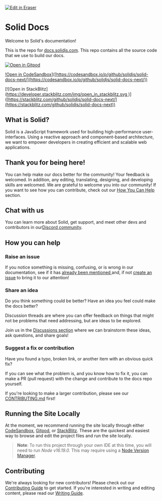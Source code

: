 <a target="_blank" href="https://app.eraser.io/workspace/TI993IjPMNE1EnZlpKh5" id="edit-in-eraser-github-link"><img alt="Edit in Eraser" src="https://firebasestorage.googleapis.com/v0/b/second-petal-295822.appspot.com/o/images%2Fgithub%2FOpen%20in%20Eraser.svg?alt=media&amp;token=968381c8-a7e7-472a-8ed6-4a6626da5501"></a>
# Solid Docs
Welcome to Solid's documentation!

This is the repo for [﻿docs.solidjs.com](https://docs.solidjs.com/). This repo contains all the source code that we use to build our docs.

[![Open in Gitpod]([﻿https://gitpod.io/button/open-in-gitpod.svg](https://gitpod.io/button/open-in-gitpod.svg) )]([﻿https://gitpod.io/#https://github.com/solidjs/solid-docs-next](https://gitpod.io/#https://github.com/solidjs/solid-docs-next))

[!Open in CodeSandbox](https://assets.codesandbox.io/github/button-edit-lime.svg)]([﻿https://codesandbox.io/p/github/solidjs/solid-docs-next/](https://codesandbox.io/p/github/solidjs/solid-docs-next/))

[![Open in StackBlitz]([﻿https://developer.stackblitz.com/img/open_in_stackblitz.svg ](https://developer.stackblitz.com/img/open_in_stackblitz.svg))]([﻿https://stackblitz.com/github/solidjs/solid-docs-next/](https://stackblitz.com/github/solidjs/solid-docs-next))

## What is Solid?
Solid is a JavaScript framework used for building high-performance user-interfaces. Using a reactive approach and component-based architecture, we want to empower developers in creating efficient and scalable web applications.

## Thank you for being here!
You can help make our docs better for the community! Your feedback is welcomed. In addition, any editing, translating, designing, and developing skills are welcomed. We are grateful to welcome you into our community! If you want to see how you can contribute, check out our [﻿How You Can Help](https://#how-you-can-help) section.

## Chat with us
You can learn more about Solid, get support, and meet other devs and contributors in our[﻿Discord community](https://discord.com/invite/solidjs).

## How you can help
### Raise an issue
If you notice something is missing, confusing, or is wrong in our documentation, see if it has [﻿already been mentioned ](https://github.com/solidjs/solid-docs-next/issues)and, if not [﻿create an issue](https://github.com/solidjs/solid-docs-next/issues/new/choose) to bring it to our attention! 

### Share an idea
Do you think something could be better? Have an idea you feel could make the docs better?

Discussion threads are where you can offer feedback on things that might not be problems that need addressing, but are ideas to be explored.

Join us in the [﻿Discussions section](https://github.com/solidjs/solid-docs-next/discussions/landing) where we can brainstorm these ideas, ask questions, and share goals!

### Suggest a fix or contribution
Have you found a typo, broken link, or another item with an obvious quick fix?

If you can see what the problem is, and you know how to fix it, you can make a PR (pull request) with the change and contribute to the docs repo yourself.

If you're looking to make a larger contribution, please see our [﻿CONTRIBUTING.md](https://github.com/solidjs/solid-docs-next/blob/main/CONTRIBUTING.md) first!

## Running the Site Locally
At the moment, we recommend running the site locally through either [﻿CodeSandbox](https://codesandbox.io/p/github/solidjs/solid-docs-next/), [﻿Gitpod](https://gitpod.io/#https://github.com/solidjs/solid-docs-next), or [﻿StackBlitz](https://stackblitz.com/github/solidjs/solid-docs-next). These are the quickest and easiest way to browse and edit the project files and run the site locally.

> **Note**: To run this project through your own IDE at this time, you will need to run _Node v16.19.0._ This may require using a [﻿Node Version Manager](https://www.digitalocean.com/community/tutorials/nodejs-node-version-manager)﻿. 

## Contributing
We're always looking for new contributors! Please check out our [﻿Contributing Guide](https://github.com/solidjs/solid-docs-next/blob/main/CONTRIBUTING.md) to get started. If you're interested in writing and editing content, please read our [﻿Writing Guide](https://github.com/solidjs/solid-docs-next/blob/main/WRITING.md).




<!--- Eraser file: https://app.eraser.io/workspace/TI993IjPMNE1EnZlpKh5 --->